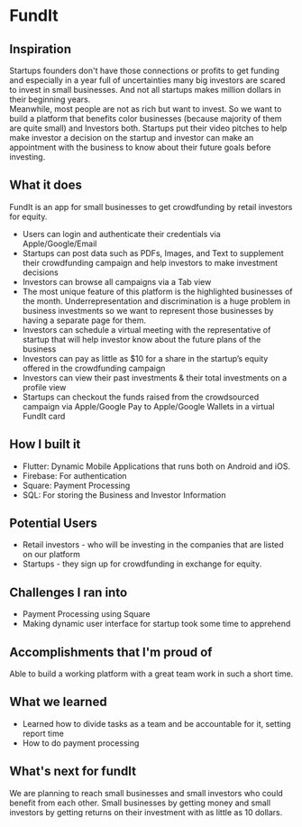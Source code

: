 # FundIt

## Inspiration
Startups founders don't have those connections or profits to get funding and especially in a year full of uncertainties many big investors are scared to invest in small businesses. And not all startups makes million dollars in their beginning years.<br>
Meanwhile, most people are not as rich but want to invest. So we want to build a platform that benefits color businesses (because majority of them are quite small) and Investors both. Startups put their video pitches to help make investor a decision on the startup and investor can make an appointment with the business to know about their future goals before investing. 

## What it does
FundIt is an app for small businesses to get crowdfunding by retail investors for equity.
<ul>
<li>Users can login and authenticate their credentials via Apple/Google/Email</li>
<li>Startups can post data such as PDFs, Images, and Text to supplement their crowdfunding campaign and help investors to make investment decisions</li>
<li>Investors can browse all campaigns via a Tab view</li>
<li>The most unique feature of this platform is the highlighted businesses of the month. Underrepresentation and discrimination is a huge problem in business investments so we want to represent those businesses by having a separate page for them.</li>
<li>Investors can schedule a virtual meeting with the representative of startup that will help investor know about the future plans of the business</li>
<li>Investors can pay as little as $10 for a share in the startup’s equity offered in the crowdfunding campaign</li>
<li>Investors can view their past investments & their total investments on a profile view</li> 
<li>Startups can checkout the funds raised from the crowdsourced campaign via Apple/Google Pay to Apple/Google Wallets in a virtual FundIt card</li>
</ul>


## How I built it
<ul>
<li>Flutter: Dynamic Mobile Applications that runs both on Android and iOS.</li>
<li>Firebase: For authentication</li>
<li>Square: Payment Processing</li>
<li>SQL: For storing the Business and Investor Information</li>
</ul>

## Potential Users 
<ul>
<li>Retail investors - who will be investing in the companies that are listed on our platform</li>
<li>Startups - they sign up for crowdfunding in exchange for equity.</li>
</ul>


## Challenges I ran into
<ul>
<li>Payment Processing using Square</li>
<li>Making dynamic user interface for startup took some time to apprehend</li>
</ul>

## Accomplishments that I'm proud of
Able to build a working platform with a great team work in such a short time.

## What we learned
<ul>
<li>Learned how to divide tasks as a team and be accountable for it, setting report time</li>
<li>How to do payment processing</li>
</ul>

## What's next for fundIt
We are planning to reach small businesses and small investors who could benefit from each other. Small businesses by getting money and small investors by getting returns on their investment with as little as 10 dollars.
